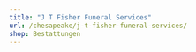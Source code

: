 ```yaml
---
title: "J T Fisher Funeral Services"
url: /chesapeake/j-t-fisher-funeral-services/
shop: Bestattungen
---
```

